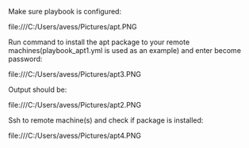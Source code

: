 Make sure playbook is configured:

file:///C:/Users/avess/Pictures/apt.PNG

Run command to install the apt package to your remote machines(playbook_apt1.yml is used as an example) and enter become password:

file:///C:/Users/avess/Pictures/apt3.PNG

Output should be:

file:///C:/Users/avess/Pictures/apt2.PNG

Ssh to remote machine(s) and check if package is installed:

file:///C:/Users/avess/Pictures/apt4.PNG

